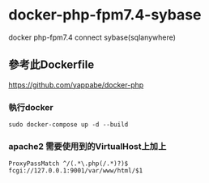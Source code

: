 # docker-php-fpm7.4-sybase
docker php-fpm7.4 connect sybase(sqlanywhere)

## 參考此Dockerfile
https://github.com/yappabe/docker-php


### 執行docker
```
sudo docker-compose up -d --build
```
### apache2 需要使用到的VirtualHost上加上
```
ProxyPassMatch ^/(.*\.php(/.*)?)$ fcgi://127.0.0.1:9001/var/www/html/$1
```
